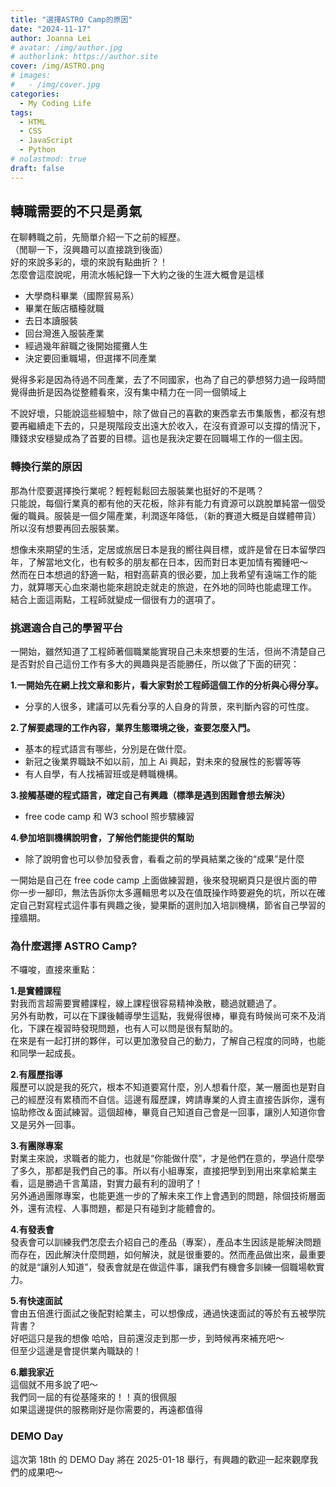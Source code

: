 ```yaml
---
title: "選擇ASTRO Camp的原因"
date: "2024-11-17"
author: Joanna Lei
# avatar: /img/author.jpg
# authorlink: https://author.site
cover: /img/ASTRO.png
# images:
#   - /img/cover.jpg
categories:
  - My Coding Life
tags:
  - HTML
  - CSS
  - JavaScript
  - Python
# nolastmod: true
draft: false
---
```


## 轉職需要的不只是勇氣

<!--more-->

在聊轉職之前，先簡單介紹一下之前的經歷。  
（閒聊一下，沒興趣可以直接跳到後面）  
好的來說多彩的，壞的來說有點曲折？！  
怎麼會這麼說呢，用流水帳紀錄一下大約之後的生涯大概會是這樣

- 大學商科畢業（國際貿易系）
- 畢業在飯店櫃檯就職
- 去日本讀服裝
- 回台灣進入服裝產業
- 經過幾年辭職之後開始擺攤人生
- 決定要回重職場，但選擇不同產業

覺得多彩是因為待過不同產業，去了不同國家，也為了自己的夢想努力過一段時間  
 覺得曲折是因為從整體看來，沒有集中精力在一同一個領域上

不說好壞，只能說這些經驗中，除了做自己的喜歡的東西拿去市集販售，都沒有想要再繼續走下去的，只是現階段支出遠大於收入，在沒有資源可以支撐的情況下，賺錢求安穩變成為了首要的目標。這也是我決定要在回職場工作的一個主因。

### 轉換行業的原因

那為什麼要選擇換行業呢？輕輕鬆鬆回去服裝業也挺好的不是嗎？  
 只能說，每個行業真的都有他的天花板，除非有能力有資源可以跳脫單純當一個受僱的職員。服裝是一個夕陽產業，利潤逐年降低，（新的賽道大概是自媒體帶貨）所以沒有想要再回去服裝業。

想像未來期望的生活，定居或旅居日本是我的嚮往與目標，或許是曾在日本留學四年，了解當地文化，也有較多的朋友都在日本，因而對日本更加情有獨鍾吧～  
 然而在日本想過的舒適一點，相對高薪真的很必要，加上我希望有遠端工作的能力，就算哪天心血來潮也能來趟說走就走的旅遊，在外地的同時也能處理工作。  
 結合上面這兩點，工程師就變成一個很有力的選項了。

### 挑選適合自己的學習平台

一開始，雖然知道了工程師著個職業能實現自己未來想要的生活，但尚不清楚自己是否對於自己這份工作有多大的興趣與是否能勝任，所以做了下面的研究：

**1.一開始先在網上找文章和影片，看大家對於工程師這個工作的分析與心得分享。**

- 分享的人很多，建議可以先看分享的人自身的背景，來判斷內容的可性度。

**2.了解要處理的工作內容，業界生態環境之後，查要怎麼入門。**

- 基本的程式語言有哪些，分別是在做什麼。
- 新冠之後業界職缺不如以前，加上 Ai 興起，對未來的發展性的影響等等
- 有人自學，有人找補習班或是轉職機構。

**3.接觸基礎的程式語言，確定自己有興趣（標準是遇到困難會想去解決）**

- free code camp 和 W3 school 照步驟練習

**4.參加培訓機構說明會，了解他們能提供的幫助**

- 除了說明會也可以參加發表會，看看之前的學員結業之後的“成果”是什麼

一開始是自己在 free code camp 上面做練習題，後來發現網頁只是很片面的帶你一步一腳印，無法告訴你太多邏輯思考以及在值既操作時要避免的坑，所以在確定自己對寫程式這件事有興趣之後，變果斷的選則加入培訓機構，節省自己學習的撞牆期。

### 為什麼選擇 ASTRO Camp?

不囉唆，直接來重點：

**1.是實體課程**  
對我而言超需要實體課程，線上課程很容易精神渙散，聽過就聽過了。  
另外有助教，可以在下課後輔導學生這點，我覺得很棒，畢竟有時候尚可來不及消化，下課在複習時發現問題，也有人可以問是很有幫助的。  
在來是有一起打拼的夥伴，可以更加激發自己的動力，了解自己程度的同時，也能和同學一起成長。

**2.有履歷指導**  
履歷可以說是我的死穴，根本不知道要寫什麼，別人想看什麼，某一層面也是對自己的經歷沒有累積而不自信。這邊有履歷課，娉請專業的人資主直接告訴你，還有協助修改＆面試練習。這個超棒，畢竟自己知道自己會是一回事，讓別人知道你會又是另外一回事。

**3.有團隊專案**  
對業主來說，求職者的能力，也就是“你能做什麼”，才是他們在意的，學過什麼學了多久，那都是我們自己的事。所以有小組專案，直接把學到到用出來拿給業主看，這是勝過千言萬語，對實力最有利的證明了！  
另外通過團隊專案，也能更進一步的了解未來工作上會遇到的問題，除個技術層面外，還有流程、人事問題，都是只有碰到才能體會的。

**4.有發表會**  
發表會可以訓練我們怎麼去介紹自己的產品（專案），產品本生因該是能解決問題而存在，因此解決什麼問題，如何解決，就是很重要的。然而產品做出來，最重要的就是“讓別人知道”，發表會就是在做這件事，讓我們有機會多訓練一個職場軟實力。

**5.有快速面試**  
會由五倍進行面試之後配對給業主，可以想像成，通過快速面試的等於有五被學院背書？  
好吧這只是我的想像 哈哈，目前還沒走到那一步，到時候再來補充吧～  
但至少這邊是會提供業內職缺的！

**6.離我家近**  
這個就不用多說了吧～  
我們同一屆的有從基隆來的！！真的很佩服  
如果這邊提供的服務剛好是你需要的，再遠都值得

### DEMO Day

這次第 18th 的 DEMO Day 將在 2025-01-18 舉行，有興趣的歡迎一起來觀摩我們的成果吧～
